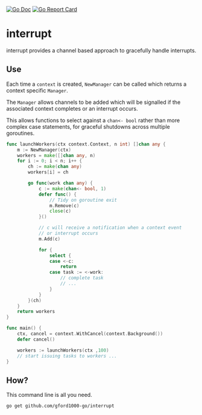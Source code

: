 [![Go Doc](https://pkg.go.dev/badge/github.com/gford1000-go/interrupt.svg)](https://pkg.go.dev/github.com/gford1000-go/interrupt)
[![Go Report Card](https://goreportcard.com/badge/github.com/gford1000-go/interrupt)](https://goreportcard.com/report/github.com/gford1000-go/interrupt)

interrupt
=========

interrupt provides a channel based approach to gracefully handle interrupts.

## Use

Each time a `context` is created, `NewManager` can be called which returns 
a context specific `Manager`.  

The `Manager` allows channels to be added which will be signalled if the associated context completes or an interrupt occurs.

This allows functions to select against a `chan<- bool` rather than more complex case statements, for graceful shutdowns across multiple goroutines.

```go
func launchWorkers(ctx context.Context, n int) []chan any {
	m := NewManager(ctx)
	workers = make([]chan any, n)
	for i := 0; i < n; i++ {
		ch := make(chan any)
		workers[i] = ch

		go func(work chan any) {
			c := make(chan<- bool, 1)
			defer func() {
				// Tidy on goroutine exit
				m.Remove(c)
				close(c)
			}()

			// c will receive a notification when a context event
			// or interrupt occurs
			m.Add(c)

			for {
				select {
				case <-c:
					return
				case task := <-work:
					// complete task
					// ...
				}
			}
		}(ch)
	}
	return workers
}

func main() {
	ctx, cancel = context.WithCancel(context.Background())
	defer cancel()

	workers := launchWorkers(ctx ,100)
	// start issuing tasks to workers ...
}
```

## How?

This command line is all you need.

```
go get github.com/gford1000-go/interrupt
```
